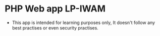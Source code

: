 # PHP Web app LP-IWAM

- This app is intended for learning purposes only, It doesn't follow any best practises or even security practises.